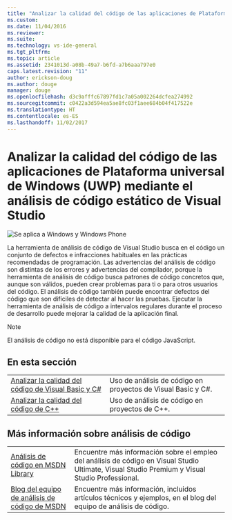 ```yaml
---
title: "Analizar la calidad del código de las aplicaciones de Plataforma universal de Windows (UWP) mediante el análisis de código estático de Visual Studio | Microsoft Docs"
ms.custom: 
ms.date: 11/04/2016
ms.reviewer: 
ms.suite: 
ms.technology: vs-ide-general
ms.tgt_pltfrm: 
ms.topic: article
ms.assetid: 2341013d-a08b-49a7-b6fd-a7b6aaa797e0
caps.latest.revision: "11"
author: erickson-doug
ms.author: douge
manager: douge
ms.openlocfilehash: d3c9afffc67897fd1c7a05a002264dcfea274992
ms.sourcegitcommit: c0422a3d594ea5ae8fc03f1aee684b04f417522e
ms.translationtype: HT
ms.contentlocale: es-ES
ms.lasthandoff: 11/02/2017
---
```

# <a name="analyze-the-code-quality-of-uwp-apps-using-visual-studio-static-code-analysis"></a>Analizar la calidad del código de las aplicaciones de Plataforma universal de Windows (UWP) mediante el análisis de código estático de Visual Studio
![Se aplica a Windows y Windows Phone](../debugger/media/windows_and_phone_content.png "windows_and_phone_content")  
  
 La herramienta de análisis de código de Visual Studio busca en el código un conjunto de defectos e infracciones habituales en las prácticas recomendadas de programación. Las advertencias del análisis de código son distintas de los errores y advertencias del compilador, porque la herramienta de análisis de código busca patrones de código concretos que, aunque son válidos, pueden crear problemas para ti o para otros usuarios del código. El análisis de código también puede encontrar defectos del código que son difíciles de detectar al hacer las pruebas. Ejecutar la herramienta de análisis de código a intervalos regulares durante el proceso de desarrollo puede mejorar la calidad de la aplicación final.  
  
> [!NOTE]
>  El análisis de código no está disponible para el código JavaScript.  
  
## <a name="in-this-section"></a>En esta sección  
  
|||  
|-|-|  
|[Analizar la calidad del código de Visual Basic y C#](../test/analyze-visual-basic-and-csharp-code-quality-in-store-apps-using-visual-studio-static-code-analysis.md)|Uso de análisis de código en proyectos de Visual Basic y C#.|  
|[Analizar la calidad del código de C++](../test/analyze-cpp-code-quality-of-store-apps-using-visual-studio-static-code-analysis.md)|Uso de análisis de código en proyectos de C++.|  
  
## <a name="more-code-analysis-info"></a>Más información sobre análisis de código  
  
|||  
|-|-|  
|[Análisis de código en MSDN Library](http://go.microsoft.com/fwlink/?LinkID=227580)|Encuentre más información sobre el empleo del análisis de código en Visual Studio Ultimate, Visual Studio Premium y Visual Studio Professional.|  
|[Blog del equipo de análisis de código de MSDN](http://go.microsoft.com/fwlink/?LinkId=227200)|Encuentre más información, incluidos artículos técnicos y ejemplos, en el blog del equipo de análisis de código.|
